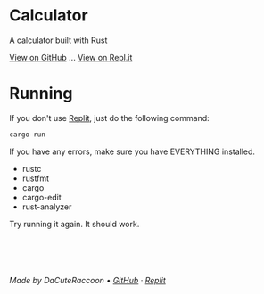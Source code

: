 # Calculator
A calculator built with Rust

[View on GitHub][GitHub] ... [View on Repl.it][Replit]

# Running
If you don't use [Replit], just do the following command:
```sh
cargo run
```
If you have any errors, make sure you have EVERYTHING installed.
- rustc
- rustfmt
- cargo
- cargo-edit
- rust-analyzer

Try running it again. It should work.

<br /><br /><br />

###### Made by DaCuteRaccoon &bull; [GitHub] &middot; [Replit]


[GitHub]: https://github.com/DaCuteRaccoon/calculator
[Replit]: https://replit.com/@DaCuteRaccoon/Calculator-in-Rust
